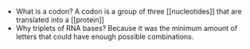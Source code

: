 - What is a codon?
	A codon is a group of three [[nucleotides]] that are translated into a [[protein]]
-  Why triplets of RNA bases?
    Because it was the minimum amount of letters that could have enough possible combinations.
